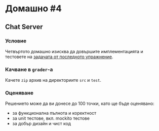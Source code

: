 # Домашно #4

## Chat Server

### Условие

Четвъртото домашно изисква да довършите имплементацията и тестовете на [задачата от последното упражнение](https://github.com/fmi/java-course/tree/mjt-2018-2019/11-design-patterns-maven/lab).

### Качване в `grader`-a
Качете `zip` архив на директориите `src` и `test`.

### Оценяване

Решението може да ви донесе до 100 точки, като ще бъде оценявано:

* за функционална пълнота и коректност
* за unit тестове, вкл. mockito тестове
* за добър дизайн и чист код
